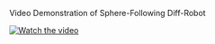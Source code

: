 Video Demonstration of Sphere-Following Diff-Robot

[![Watch the video](https://img.youtube.com/vi/rvQTukPbEp0/maxresdefault.jpg)](https://youtu.be/rvQTukPbEp0 )

